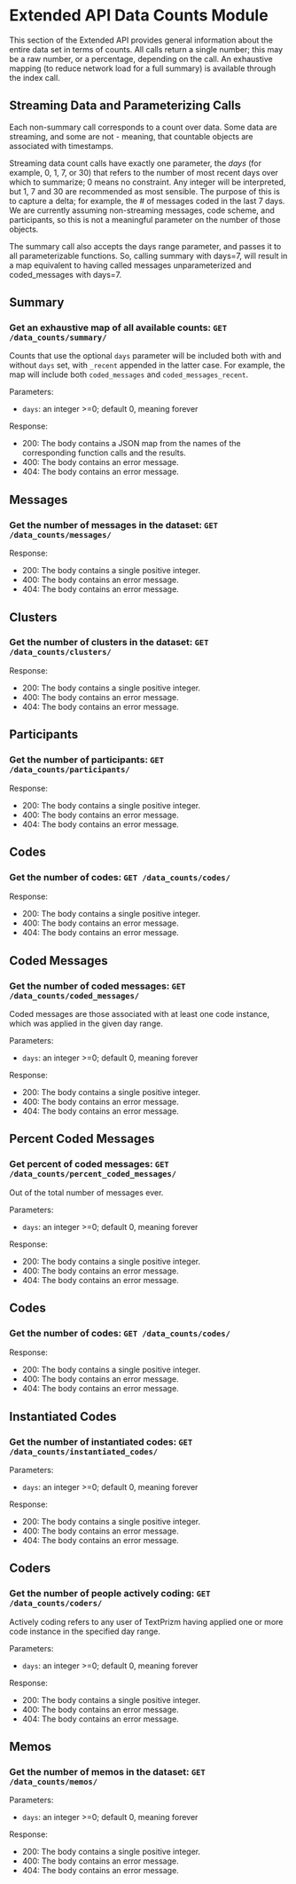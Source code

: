 # Extended API Data Counts Module

This section of the Extended API provides general information about the entire
data set in terms of counts. All calls return a single number; this may be a
raw number, or a percentage, depending on the call. An exhaustive mapping (to
reduce network load for a full summary) is available through the index call.

## Streaming Data and Parameterizing Calls

Each non-summary call corresponds to a count over data. Some data are streaming,
and some are not - meaning, that countable objects are associated with
timestamps.

Streaming data count calls have exactly one parameter, the *days* (for example,
 0, 1, 7, or 30) that refers to the number of most recent days over which to
summarize; 0 means no constraint. Any integer will be interpreted, but 1, 7 and
30 are recommended as most sensible. The purpose of this is to capture a delta;
for example, the # of messages coded in the last 7 days. We are currently
assuming non-streaming messages, code scheme, and participants, so this is not
a meaningful parameter on the number of those objects.

The summary call also accepts the days range parameter, and passes it to all
parameterizable functions. So, calling summary with days=7, will result in a
map equivalent to having called messages unparameterized and coded_messages
with days=7.

## Summary

### Get an exhaustive map of all available counts: `GET /data_counts/summary/`

Counts that use the optional `days` parameter will be included
both with and without `days` set, with `_recent` appended in the
latter case. For example, the map will include both `coded_messages`
and `coded_messages_recent`.

Parameters:
* `days`: an integer >=0; default 0, meaning forever

Response:
* 200: The body contains a JSON map from the names of the corresponding function
  calls and the results.
* 400: The body contains an error message.
* 404: The body contains an error message.

## Messages

### Get the number of messages in the dataset: `GET /data_counts/messages/`

Response:
* 200: The body contains a single positive integer.
* 400: The body contains an error message.
* 404: The body contains an error message.

## Clusters

### Get the number of clusters in the dataset: `GET /data_counts/clusters/`

Response:
* 200: The body contains a single positive integer.
* 400: The body contains an error message.
* 404: The body contains an error message.

## Participants

### Get the number of participants: `GET /data_counts/participants/`

Response:
* 200: The body contains a single positive integer.
* 400: The body contains an error message.
* 404: The body contains an error message.

## Codes

### Get the number of codes: `GET /data_counts/codes/`

Response:
* 200: The body contains a single positive integer.
* 400: The body contains an error message.
* 404: The body contains an error message.

## Coded Messages

### Get the number of coded messages: `GET /data_counts/coded_messages/`

Coded messages are those associated with at least one code instance, which
was applied in the given day range.

Parameters:
* `days`: an integer >=0; default 0, meaning forever

Response:
* 200: The body contains a single positive integer.
* 400: The body contains an error message.
* 404: The body contains an error message.

## Percent Coded Messages

### Get percent of coded messages: `GET /data_counts/percent_coded_messages/`

Out of the total number of messages ever.

Parameters:
* `days`: an integer >=0; default 0, meaning forever

Response:
* 200: The body contains a single positive integer.
* 400: The body contains an error message.
* 404: The body contains an error message.

## Codes

### Get the number of codes: `GET /data_counts/codes/`

Response:
* 200: The body contains a single positive integer.
* 400: The body contains an error message.
* 404: The body contains an error message.

## Instantiated Codes

### Get the number of instantiated codes: `GET /data_counts/instantiated_codes/`

Parameters:
* `days`: an integer >=0; default 0, meaning forever

Response:
* 200: The body contains a single positive integer.
* 400: The body contains an error message.
* 404: The body contains an error message.

## Coders

### Get the number of people actively coding: `GET /data_counts/coders/`

Actively coding refers to any user of TextPrizm having applied one or more code
instance in the specified day range.

Parameters:
* `days`: an integer >=0; default 0, meaning forever

Response:
* 200: The body contains a single positive integer.
* 400: The body contains an error message.
* 404: The body contains an error message.

## Memos

### Get the number of memos in the dataset: `GET /data_counts/memos/`

Parameters:
* `days`: an integer >=0; default 0, meaning forever

Response:
* 200: The body contains a single positive integer.
* 400: The body contains an error message.
* 404: The body contains an error message.